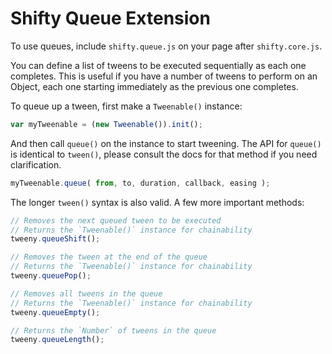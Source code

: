 Shifty Queue Extension
===

To use queues, include `shifty.queue.js` on your page after `shifty.core.js`.

You can define a list of tweens to be executed sequentially as each one completes.  This is useful if you have a number of tweens to perform on an Object, each one starting immediately as the previous one completes.

To queue up a tween, first make a `Tweenable()` instance:

````javascript
var myTweenable = (new Tweenable()).init();
````

And then call `queue()` on the instance to start tweening.  The API for `queue()` is identical to `tween()`, please consult the docs for that method if you need clarification.

````javascript
myTweenable.queue( from, to, duration, callback, easing );
````

The longer `tween()` syntax is also valid.  A few more important methods:

````javascript
// Removes the next queued tween to be executed
// Returns the `Tweenable()` instance for chainability
tweeny.queueShift();
````

````javascript
// Removes the tween at the end of the queue
// Returns the `Tweenable()` instance for chainability
tweeny.queuePop();
````

````javascript
// Removes all tweens in the queue
// Returns the `Tweenable()` instance for chainability
tweeny.queueEmpty();
````

````javascript
// Returns the `Number` of tweens in the queue
tweeny.queueLength();
````